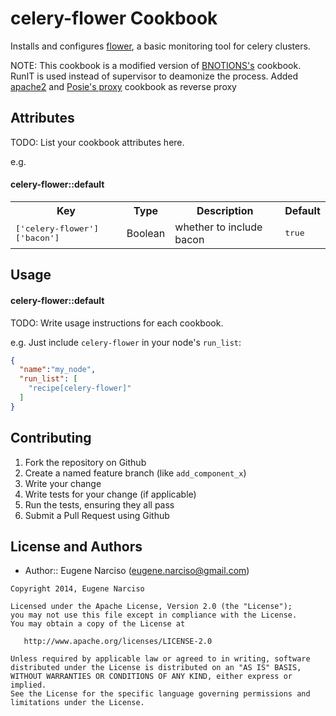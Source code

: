 celery-flower Cookbook
======================
Installs and configures [flower](http://flower.readthedocs.org/en/latest/), a basic monitoring tool for celery clusters.

NOTE: This cookbook is a modified version of [BNOTIONS's](https://github.com/BNOTIONS/cookbook-flower) cookbook. RunIT is used instead of supervisor to deamonize the process. Added [apache2](https://github.com/onehealth-cookbooks/apache2) and [Posie's proxy](https://github.com/poise/poise-proxy) cookbook as reverse proxy 

Attributes
----------
TODO: List your cookbook attributes here.

e.g.
#### celery-flower::default
<table>
  <tr>
    <th>Key</th>
    <th>Type</th>
    <th>Description</th>
    <th>Default</th>
  </tr>
  <tr>
    <td><tt>['celery-flower']['bacon']</tt></td>
    <td>Boolean</td>
    <td>whether to include bacon</td>
    <td><tt>true</tt></td>
  </tr>
</table>

Usage
-----
#### celery-flower::default
TODO: Write usage instructions for each cookbook.

e.g.
Just include `celery-flower` in your node's `run_list`:

```json
{
  "name":"my_node",
  "run_list": [
    "recipe[celery-flower]"
  ]
}
```

Contributing
------------
1. Fork the repository on Github
2. Create a named feature branch (like `add_component_x`)
3. Write your change
4. Write tests for your change (if applicable)
5. Run the tests, ensuring they all pass
6. Submit a Pull Request using Github

License and Authors
-------------------
- Author:: Eugene Narciso (<eugene.narciso@gmail.com>)

```text
Copyright 2014, Eugene Narciso

Licensed under the Apache License, Version 2.0 (the "License");
you may not use this file except in compliance with the License.
You may obtain a copy of the License at

   http://www.apache.org/licenses/LICENSE-2.0

Unless required by applicable law or agreed to in writing, software
distributed under the License is distributed on an "AS IS" BASIS,
WITHOUT WARRANTIES OR CONDITIONS OF ANY KIND, either express or implied.
See the License for the specific language governing permissions and
limitations under the License.
```